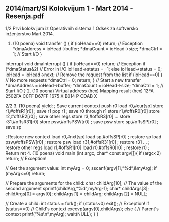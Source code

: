 2014/mart/SI Kolokvijum 1 - Mart 2014 - Resenja.pdf
--------------------------------------------------------------------------------


1/2
Prvi kolokvijum iz Operativnih sistema 1
Odsek za softversko inženjerstvo
Mart 2014.
1. (10 poena)
void transfer () {
  if (ioHead==0) return; // Exception
  *dmaAddress = ioHead->buffer;
  *dmaCount = ioHead->size;
  *dmaCtrl = 1; // Start I/O
}

interrupt void dmaInterrupt () {
  if (ioHead==0) return; // Exception
  if (*dmaStatus&2) // Error in I/O
    ioHead->status = -1;
  else
    ioHead->status = 0;
  ioHead = ioHead->next; // Remove the request from the list
  if (ioHead==0) { // No more requests
    *dmaCtrl = 0;
    return;
  }
  // Start a new transfer
  *dmaAddress = ioHead->buffer;
  *dmaCount = ioHead->size;
  *dmaCtrl = 1; // Start I/O
}
2. (10 poena)
Virtual address (hex)  Mapping result (hex)
12FA 2502FA
C0FF D67FF
1675 X
B014 P
CDAB X

2/2
3. (10 poena)
yield: ; Save current context
push r0
load r0,#cur[sp]
store r1,#offsR1[r0] ; save r1
pop r1 ; save r0 through r1
store r1,#offsR0[r0]
store r2,#offsR2[r0] ; save other regs
store r3,#offsR3[r0]
...
store r31,#offsR31[r0]
store psw,#offsPSW[r0] ; save psw
store sp,#offsSP[r0] ; save sp

; Restore new context
load r0,#nxt[sp]
load sp,#offsSP[r0] ; restore sp
load psw,#offsPSW[r0] ; restore psw
load r31,#offsR31[r0] ; restore r31
...  ; restore other regs
load r1,#offsR1[r0]
load r0,#offsR0[r0] ; restore r0
; Return
ret
4. (10 poena)
void main (int argc, char* const argv[]){
  if (argc<2) return; // Exception!

  // Get the argument value:
  int myArg = 0;
  sscanf(argv[1],“%d“,&myArg);
  if (myArg<=0) return;

  // Prepare the arguments for the child:
  char childArg[10];  // The value of the second argument
  sprintf(childArg,“%d“,myArg-1);
  char* childArgs[3];
  childArgs[0] = argv[0];
  childArgs[1] = childArg;
  childArgs[2] = NULL;

  // Create a child:
  int status = fork();
  if (status<0) exit(); // Exception!
  if (status==0) // Child's context
    execvp(argv[0],childArgs);
  else {  // Parent's context
    printf(“%s\n“,myArg);
    wait(NULL);
  }
}
